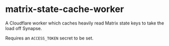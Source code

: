 # matrix-state-cache-worker

A Cloudflare worker which caches heavily read Matrix state keys to take the load off Synapse.

Requires an `ACCESS_TOKEN` secret to be set.
